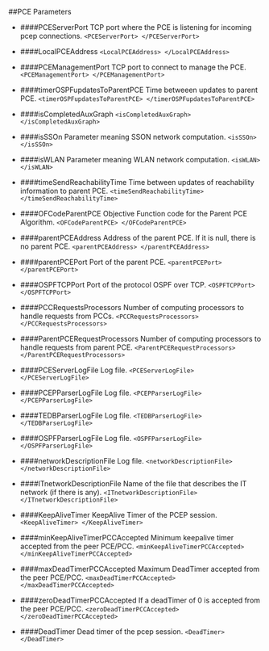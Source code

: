 ##PCE Parameters

+ ####PCEServerPort
TCP port where the PCE is listening for incoming pcep connections. `<PCEServerPort> </PCEServerPort>`

+ ####LocalPCEAddress
`<LocalPCEAddress> </LocalPCEAddress>`

+ ####PCEManagementPort
TCP port to connect to manage the PCE.
`<PCEManagementPort> </PCEManagementPort>`

+ ####timerOSPFupdatesToParentPCE
Time betweeen updates to parent PCE.
`<timerOSPFupdatesToParentPCE> </timerOSPFupdatesToParentPCE>`

+ ####isCompletedAuxGraph
`<isCompletedAuxGraph> </isCompletedAuxGraph>`

+ ####isSSOn
Parameter meaning SSON network computation.
`<isSSOn> </isSSOn>`

+ ####isWLAN
Parameter meaning WLAN network computation.
`<isWLAN> </isWLAN>`

+ ####timeSendReachabilityTime
Time between updates of reachability information to parent PCE.
`<timeSendReachabilityTime> </timeSendReachabilityTime>`

+ ####OFCodeParentPCE
Objective Function code for the Parent PCE Algorithm.
`<OFCodeParentPCE> </OFCodeParentPCE>`

+ ####parentPCEAddress
Address of the parent PCE. If it is null, there is no parent PCE.
`<parentPCEAddress> </parentPCEAddress>`

+ ####parentPCEPort
Port of the parent PCE.
`<parentPCEPort> </parentPCEPort>`

+ ####OSPFTCPPort
Port of the protocol OSPF over TCP.
`<OSPFTCPPort> </OSPFTCPPort>`

+ ####PCCRequestsProcessors
Number of computing processors to handle requests from PCCs.
`<PCCRequestsProcessors> </PCCRequestsProcessors>`

+ ####ParentPCERequestProcessors
Number of computing processors to handle requests from parent PCE.
`<ParentPCERequestProcessors> </ParentPCERequestProcessors>`

+ ####PCEServerLogFile
Log file.
`<PCEServerLogFile> </PCEServerLogFile>`

+ ####PCEPParserLogFile
Log file.
`<PCEPParserLogFile> </PCEPParserLogFile>`

+ ####TEDBParserLogFile
Log file.
`<TEDBParserLogFile> </TEDBParserLogFile>`

+ ####OSPFParserLogFile
Log file.
`<OSPFParserLogFile> </OSPFParserLogFile>`

+ ####networkDescriptionFile
Log file.
`<networkDescriptionFile> </networkDescriptionFile>`

+ ####ITnetworkDescriptionFile
Name of the file that describes the IT network (if there is any).
`<ITnetworkDescriptionFile> </ITnetworkDescriptionFile>`

+ ####KeepAliveTimer
KeepAlive Timer of the PCEP session.
`<KeepAliveTimer> </KeepAliveTimer>`

+ ####minKeepAliveTimerPCCAccepted
Minimum keepalive timer accepted from the peer PCE/PCC.
`<minKeepAliveTimerPCCAccepted> </minKeepAliveTimerPCCAccepted>`

+ ####maxDeadTimerPCCAccepted
Maximum DeadTimer accepted from the peer PCE/PCC.
`<maxDeadTimerPCCAccepted> </maxDeadTimerPCCAccepted>`

+ ####zeroDeadTimerPCCAccepted
If a deadTimer of 0 is accepted from the peer PCE/PCC.
`<zeroDeadTimerPCCAccepted> </zeroDeadTimerPCCAccepted>`

+ ####DeadTimer
Dead timer of the pcep session.
`<DeadTimer> </DeadTimer>`



